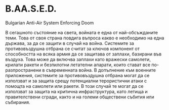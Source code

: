 # B.AA.S.E.D.
Bulgarian Anti-Air System Enforcing Doom


В сегашното състояние на света, войната е една от най-обсъжданите теми. Това от своя страна повдига въпроса какво е необходимо на една държава, за да се защити в случай на война. Системите за противовъздушна отбрана се считат за ключов компонент от способността на всяка армия да се защитава от заплахи, базирани във въздуха. Това може да включва заплахи като вражески самолети, крилати ракети и безпилотни летателни апарати, които стават все по-разпространени в съвременната война. В допълнение към военните приложения, системите за противовъздушна отбрана могат да се използват и за защита срещу потенциални терористични атаки с помощта на самолети или ракети. В този случай те могат да се използват за защита на критична инфраструктура, като летища и правителствени сгради, както и на големи обществени събития или събирания.

